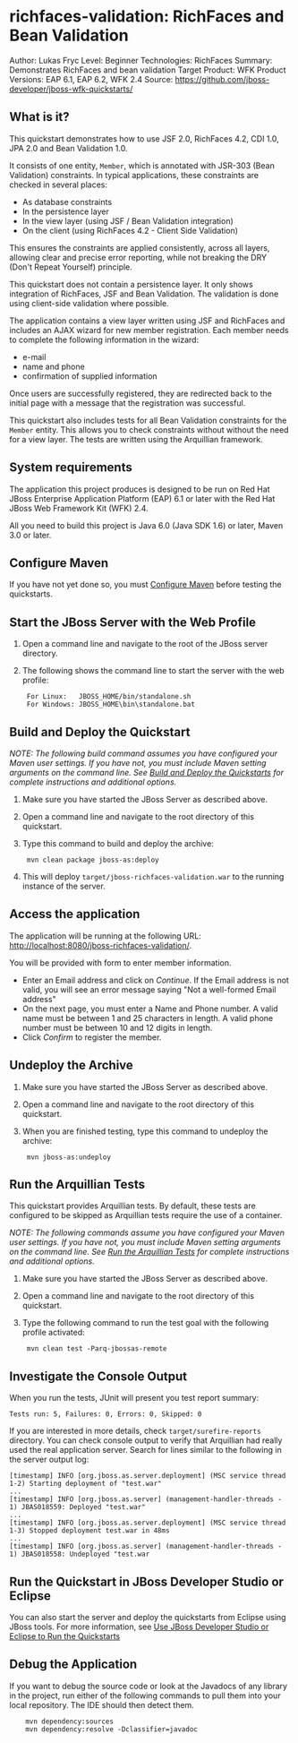 richfaces-validation: RichFaces and Bean Validation
=======================================================
Author: Lukas Fryc
Level: Beginner
Technologies: RichFaces
Summary: Demonstrates RichFaces and bean validation
Target Product: WFK
Product Versions: EAP 6.1, EAP 6.2, WFK 2.4
Source: <https://github.com/jboss-developer/jboss-wfk-quickstarts/>

What is it?
-----------

This quickstart demonstrates how to use JSF 2.0, RichFaces 4.2, CDI 1.0, JPA 2.0 and Bean Validation 1.0. 

It consists of one entity, `Member`, which is annotated with JSR-303 (Bean Validation) constraints. In typical applications, these constraints are checked in several places:

* As database constraints
* In the persistence layer
* In the view layer (using JSF / Bean Validation integration)
* On the client (using RichFaces 4.2 - Client Side Validation)

This ensures the constraints are applied consistently, across all layers, allowing clear and precise error reporting, while not breaking the DRY (Don't Repeat Yourself) principle.

This quickstart does not contain a persistence layer. It only shows integration of RichFaces, JSF and Bean Validation. The validation is done using client-side validation where possible.

The application contains a view layer written using JSF and RichFaces and includes an AJAX wizard for new member registration. Each member needs to complete the following information in the wizard:

* e-mail
* name and phone
* confirmation of supplied information

Once users are successfully registered, they are redirected back to the initial page with a message that the registration was successful.

This quickstart also includes tests for all Bean Validation constraints for the `Member` entity. This allows you to check constraints without without the need for a view layer. The tests are written using the Arquillian framework.


System requirements
-------------------

The application this project produces is designed to be run on Red Hat JBoss Enterprise Application Platform (EAP) 6.1 or later with the  Red Hat JBoss Web Framework Kit (WFK) 2.4.

All you need to build this project is Java 6.0 (Java SDK 1.6) or later, Maven 3.0 or later.

 
Configure Maven
---------------

If you have not yet done so, you must [Configure Maven](../README.md#configure-maven) before testing the quickstarts.


Start the JBoss Server with the Web Profile
-------------------------

1. Open a command line and navigate to the root of the JBoss server directory.
2. The following shows the command line to start the server with the web profile:

        For Linux:   JBOSS_HOME/bin/standalone.sh
        For Windows: JBOSS_HOME\bin\standalone.bat

 
Build and Deploy the Quickstart
-------------------------

_NOTE: The following build command assumes you have configured your Maven user settings. If you have not, you must include Maven setting arguments on the command line. See [Build and Deploy the Quickstarts](../README.md#build-and-deploy-the-quickstarts) for complete instructions and additional options._

1. Make sure you have started the JBoss Server as described above.
2. Open a command line and navigate to the root directory of this quickstart.
3. Type this command to build and deploy the archive:

        mvn clean package jboss-as:deploy

4. This will deploy `target/jboss-richfaces-validation.war` to the running instance of the server.


Access the application 
---------------------

The application will be running at the following URL: <http://localhost:8080/jboss-richfaces-validation/>.

You will be provided with form to enter member information. 

* Enter an Email address and click on *Continue*. If the Email address is not valid, you will see an error message saying "Not a well-formed Email address"
* On the next page, you must enter a Name and Phone number. A valid name must be between 1 and 25 characters in length. A valid phone number must be between 10 and 12 digits in length.
* Click *Confirm* to register the member.


Undeploy the Archive
--------------------

1. Make sure you have started the JBoss Server as described above.
2. Open a command line and navigate to the root directory of this quickstart.
3. When you are finished testing, type this command to undeploy the archive:

        mvn jboss-as:undeploy


Run the Arquillian Tests 
-------------------------

This quickstart provides Arquillian tests. By default, these tests are configured to be skipped as Arquillian tests require the use of a container. 

_NOTE: The following commands assume you have configured your Maven user settings. If you have not, you must include Maven setting arguments on the command line. See [Run the Arquillian Tests](../README.md#run-the-arquillian-tests) for complete instructions and additional options._

1. Make sure you have started the JBoss Server as described above.
2. Open a command line and navigate to the root directory of this quickstart.
3. Type the following command to run the test goal with the following profile activated:

        mvn clean test -Parq-jbossas-remote 


Investigate the Console Output
-----------------------

When you run the tests, JUnit will present you test report summary:

    Tests run: 5, Failures: 0, Errors: 0, Skipped: 0

If you are interested in more details, check `target/surefire-reports` directory. You can check console output to verify that Arquillian had really used the real application server. Search for lines similar to the following in the server output log:

    [timestamp] INFO [org.jboss.as.server.deployment] (MSC service thread 1-2) Starting deployment of "test.war"
    ...
    [timestamp] INFO [org.jboss.as.server] (management-handler-threads - 1) JBAS018559: Deployed "test.war"
    ...
    [timestamp] INFO [org.jboss.as.server.deployment] (MSC service thread 1-3) Stopped deployment test.war in 48ms
    ...
    [timestamp] INFO [org.jboss.as.server] (management-handler-threads - 1) JBAS018558: Undeployed "test.war
	 
	 

Run the Quickstart in JBoss Developer Studio or Eclipse
-------------------------------------
You can also start the server and deploy the quickstarts from Eclipse using JBoss tools. For more information, see [Use JBoss Developer Studio or Eclipse to Run the Quickstarts](../README.md#use-jboss-developer-studio-or-eclipse-to-run-the-quickstarts) 


Debug the Application
------------------------------------

If you want to debug the source code or look at the Javadocs of any library in the project, run either of the following commands to pull them into your local repository. The IDE should then detect them.

        mvn dependency:sources
        mvn dependency:resolve -Dclassifier=javadoc
